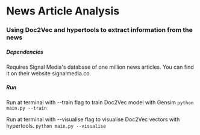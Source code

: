 # News Article Analysis

### Using Doc2Vec and hypertools to extract information from the news

##### Dependencies
Requires Signal Media's database of one million news articles. You can find it on their website signalmedia.co.

##### Run
Run at terminal with --train flag to train Doc2Vec model with Gensim
`python main.py --train`

Run at terminal with --visualise flag to visualise Doc2Vec vectors with hypertools.
`python main.py --visualise`